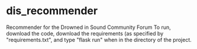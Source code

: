 # dis_recommender
Recommender for the Drowned in Sound Community Forum
To run, download the code, download the requirements (as specified by "requirements.txt", and type "flask run" when in the directory of the project. 
